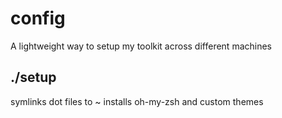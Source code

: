 # config
A lightweight way to setup my toolkit across different machines

## ./setup
symlinks dot files to ~
installs oh-my-zsh and custom themes
